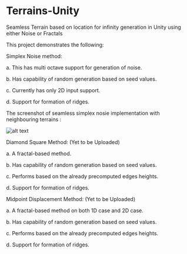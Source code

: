 # Terrains-Unity
Seamless Terrain based on location for infinity generation in Unity using either Noise or Fractals

This project demonstrates the following:

Simplex Noise method:

a.	This has multi octave support for generation of noise.
  
b.	Has capability of random generation based on seed values.
  
c.	Currently has only 2D input support.
  
d.	Support for formation of ridges.

The screenshot of seamless simplex nosie implementation with neighbouring terrains :

![alt text](https://github.com/SaratChandraV/Terrains-Unity/blob/main/Simplex%20noise/Screenshots/Simplex%20Noise.png?raw=true)
  
Diamond Square Method: (Yet to be Uploaded)

a.	A fractal-based method.

b.	Has capability of random generation based on seed values.
  
c.	Performs based on the already precomputed edges heights.
  
d.	Support for formation of ridges.

Midpoint Displacement Method: (Yet to be Uploaded)

a.  A fractal-based method on both 1D case and 2D case.

b.	Has capability of random generation based on seed values.
  
c.	Performs based on the already precomputed edges heights.
  
d.	Support for formation of ridges.
